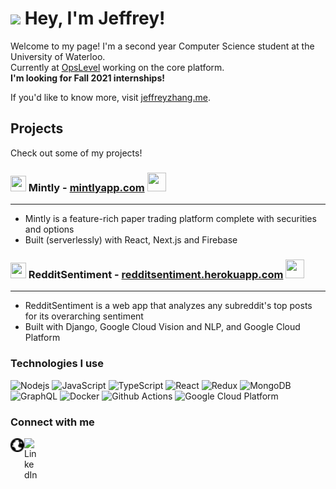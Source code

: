 # [<img src="https://emojis.slackmojis.com/emojis/images/1593555389/9579/blob_excited.gif?1593555389" width="30"/>](https://jeffreyzhang.me/) Hey, I'm Jeffrey!
Welcome to my page! I'm a second year Computer Science student at the University of Waterloo.  
Currently at [OpsLevel](https://www.opslevel.com/) working on the core platform.  
**I'm looking for Fall 2021 internships!**  

If you'd like to know more, visit [jeffreyzhang.me](https://jeffreyzhang.me/).

## Projects
Check out some of my projects!  

### [<img src="https://twemoji.maxcdn.com/v/13.0.1/72x72/1f343.png" alt="" width="25px" height="25px">](https://mintlyapp.com) Mintly - [mintlyapp.com](https://mintlyapp.com) [<img src="https://github.githubassets.com/images/modules/logos_page/GitHub-Mark.png"  width="30px" height="30px"/>](https://github.com/jeffreyzhang2001/mintly)
---

- Mintly is a feature-rich paper trading platform complete with securities and options
- Built (serverlessly) with React, Next.js and Firebase

### [<img src="https://icongr.am/fontawesome/reddit.svg?size=128&color=currentColor" alt="" width="25px" height="25px">](https://redditsentiment.herokuapp.com/) RedditSentiment - [redditsentiment.herokuapp.com](https://redditsentiment.herokuapp.com/) [<img src="https://github.githubassets.com/images/modules/logos_page/GitHub-Mark.png"  width="30px" height="30px"/>](https://github.com/jeffreyzhang2001/reddit-sentiment-analysis-dashboard)
---
- RedditSentiment is a web app that analyzes any subreddit's top posts for its overarching sentiment
- Built with Django, Google Cloud Vision and NLP, and Google Cloud Platform

### Technologies I use
<p>
  <img alt="Nodejs" src="https://img.shields.io/badge/-Node.js-43853d?style=flat-square&logo=Node.js&logoColor=white" />
  <img alt="JavaScript" src="https://img.shields.io/badge/-JavaScript-F7B93E?style=flat-square&logo=javascript&logoColor=white" />
  <img alt="TypeScript" src="https://img.shields.io/badge/-TypeScript-007ACC?style=flat-square&logo=typescript&logoColor=white" />
  <img alt="React" src="https://img.shields.io/badge/-React-45b8d8?style=flat-square&logo=react&logoColor=white" />
  <img alt="Redux" src="https://img.shields.io/badge/-Redux-764ABC?style=flat-square&logo=redux&logoColor=white" />
  <img alt="MongoDB" src="https://img.shields.io/badge/-MongoDB-13aa52?style=flat-square&logo=mongodb&logoColor=white" />
  <img alt="GraphQL" src="https://img.shields.io/badge/-GraphQL-E10098?style=flat-square&logo=graphql&logoColor=white" />
  <img alt="Docker" src="https://img.shields.io/badge/-Docker-46a2f1?style=flat-square&logo=docker&logoColor=white" />
  <img alt="Github Actions" src="https://img.shields.io/badge/-Github_Actions-2088FF?style=flat-square&logo=github-actions&logoColor=white" />
  <img alt="Google Cloud Platform" src="https://img.shields.io/badge/-Google_Cloud_Platform-1a73e8?style=flat-square&logo=google-cloud&logoColor=white" />
</p>

### Connect with me

[<img align="left" alt="jeffreyzhang.me" width="22px" src="https://raw.githubusercontent.com/iconic/open-iconic/master/svg/globe.svg">](https://jeffreyzhang.me/)
[<img align="left" alt="LinkedIn" width="22px" src="https://cdn.jsdelivr.net/npm/simple-icons@v3/icons/linkedin.svg">](https://www.linkedin.com/in/jeffreyzhang2001/)
